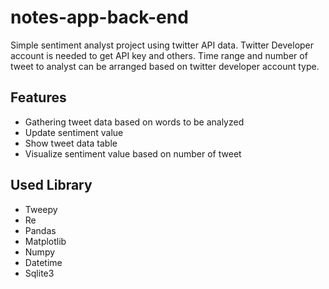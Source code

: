 # notes-app-back-end

Simple sentiment analyst project using twitter API data. Twitter Developer account is needed to get API key and others. Time range and number of tweet to analyst can be arranged based on twitter developer account type. 

## Features
* Gathering tweet data based on words to be analyzed
* Update sentiment value
* Show tweet data table
* Visualize sentiment value based on number of tweet

## Used Library 
* Tweepy
* Re
* Pandas
* Matplotlib
* Numpy
* Datetime
* Sqlite3
